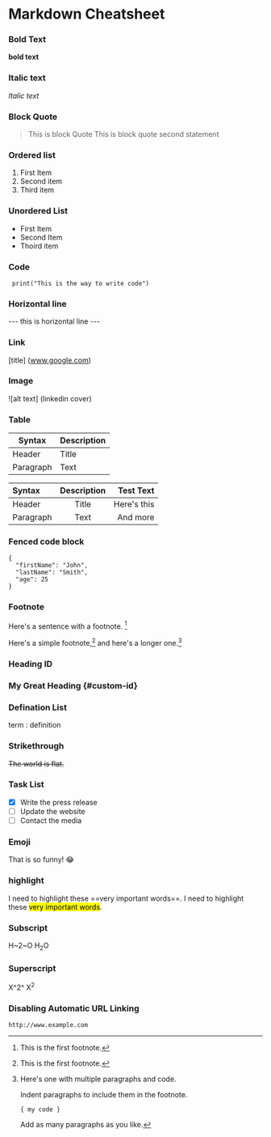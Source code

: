 # Markdown Cheatsheet
 
### Bold Text
**bold text**
### Italic text
*Italic text*
### Block Quote
> This is block Quote
> This is block quote second statement
### Ordered list
1. First Item
2. Second item
3. Third item
### Unordered List
- First Item
- Second Item
- Thoird item
### Code
` print("This is the way to write code")`
### Horizontal line
--- this is horizontal line ---
### Link
[title] (www.google.com)
### Image
![alt text] (linkedin cover)
### Table
| Syntax | Description |
| ----------- | ----------- |
| Header | Title |
| Paragraph | Text |

| Syntax      | Description | Test Text     |
| :---        |    :----:   |          ---: |
| Header      | Title       | Here's this   |
| Paragraph   | Text        | And more      |
### Fenced code block
```
{
  "firstName": "John",
  "lastName": "Smith",
  "age": 25
}
```
### Footnote
Here's a sentence with a footnote. [^1]

Here's a simple footnote,[^1] and here's a longer one.[^bignote]

[^1]: This is the first footnote.

[^bignote]: Here's one with multiple paragraphs and code.

    Indent paragraphs to include them in the footnote.

    `{ my code }`

    Add as many paragraphs as you like.
    

### Heading ID
### My Great Heading {#custom-id}
### Defination List
term
: definition
### Strikethrough
~~The world is flat.~~
### Task List
- [x] Write the press release
- [ ] Update the website
- [ ] Contact the media
### Emoji
That is so funny! :joy:
### highlight
I need to highlight these ==very important words==.
I need to highlight these <mark>very important words</mark>.
### Subscript
H~2~O
H<sub>2</sub>O
### Superscript
X^2^
X<sup>2</sup>
### Disabling Automatic URL Linking
`http://www.example.com`
    
